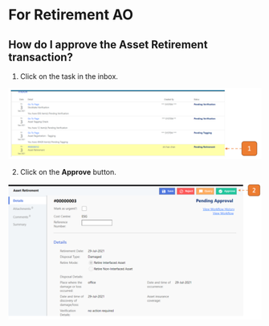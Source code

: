 # For Retirement AO

## How do I approve the Asset Retirement transaction?

1. Click on the task in the inbox.

![](images/ARFRAO.png "ARFRAO")

2. Click on the **Approve** button.

![](images/ARFRAO2.png "ARFRAO2")